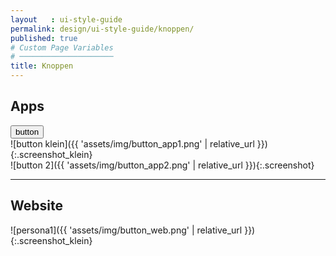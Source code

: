 ```yaml
---
layout   : ui-style-guide
permalink: design/ui-style-guide/knoppen/
published: true
# Custom Page Variables
# ─────────────────────
title: Knoppen
---
```

## Apps
<button type="button" class="button_afgerond button">button</button><br>
![button klein]({{ 'assets/img/button_app1.png' | relative_url }}){:.screenshot_klein}<br>
![button 2]({{ 'assets/img/button_app2.png' | relative_url }}){:.screenshot}
<hr>

## Website
![persona1]({{ 'assets/img/button_web.png' | relative_url }}){:.screenshot_klein}
